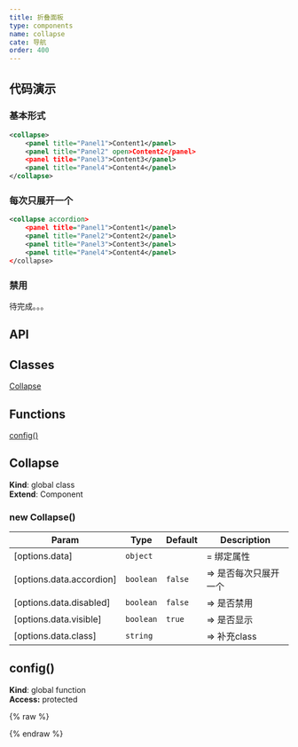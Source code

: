 ```yaml
---
title: 折叠面板
type: components
name: collapse
cate: 导航
order: 400
---
```


## 代码演示

### 基本形式

<!-- demo_start -->
<div class="m-example"></div>

```xml
<collapse>
    <panel title="Panel1">Content1</panel>
    <panel title="Panel2" open>Content2</panel>
    <panel title="Panel3">Content3</panel>
    <panel title="Panel4">Content4</panel>
</collapse>
```
<!-- demo_end -->

### 每次只展开一个

<!-- demo_start -->
<div class="m-example"></div>

```xml
<collapse accordion>
    <panel title="Panel1">Content1</panel>
    <panel title="Panel2">Content2</panel>
    <panel title="Panel3">Content3</panel>
    <panel title="Panel4">Content4</panel>
</collapse>
```
<!-- demo_end -->

### 禁用

待完成。。。
## API
## Classes

<dl>
<dt><a href="#Collapse">Collapse</a></dt>
<dd></dd>
</dl>

## Functions

<dl>
<dt><a href="#config">config()</a></dt>
<dd></dd>
</dl>

<a name="Collapse"></a>

## Collapse
**Kind**: global class  
**Extend**: Component  
<a name="new_Collapse_new"></a>

### new Collapse()

| Param | Type | Default | Description |
| --- | --- | --- | --- |
| [options.data] | <code>object</code> |  | = 绑定属性 |
| [options.data.accordion] | <code>boolean</code> | <code>false</code> | => 是否每次只展开一个 |
| [options.data.disabled] | <code>boolean</code> | <code>false</code> | => 是否禁用 |
| [options.data.visible] | <code>boolean</code> | <code>true</code> | => 是否显示 |
| [options.data.class] | <code>string</code> |  | => 补充class |

<a name="config"></a>

## config()
**Kind**: global function  
**Access:** protected  

{% raw %}
<script>
var index = 0;

    (function(index) {
      var template = NEKUI._.multiline(function(){/*
      
<collapse>
    <panel title="Panel1">Content1</panel>
    <panel title="Panel2" open>Content2</panel>
    <panel title="Panel3">Content3</panel>
    <panel title="Panel4">Content4</panel>
</collapse>

      */});
      var component = new NEKUI.Component({template: template});
      component.$inject(document.querySelectorAll('.m-example')[index]);
    })(index++);
    
    (function(index) {
      var template = NEKUI._.multiline(function(){/*
      
<collapse accordion>
    <panel title="Panel1">Content1</panel>
    <panel title="Panel2">Content2</panel>
    <panel title="Panel3">Content3</panel>
    <panel title="Panel4">Content4</panel>
</collapse>

      */});
      var component = new NEKUI.Component({template: template});
      component.$inject(document.querySelectorAll('.m-example')[index]);
    })(index++);
    
</script>
{% endraw %}